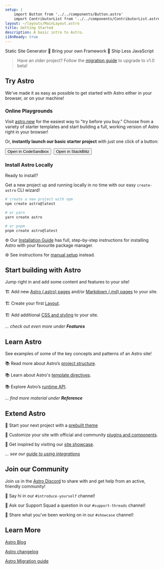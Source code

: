 ```yaml
---
setup: |
    import Button from '../../components/Button.astro'
    import ContributorList from '../../components/ContributorList.astro'
layout: ~/layouts/MainLayout.astro
title: Getting Started
description: A basic intro to Astro.
i18nReady: true
---
```

Static Site Generator  🚀  Bring your own Framework  🚀  Ship Less JavaScript


> Have an older project? Follow the [migration guide](/en/migrate/) to upgrade to v1.0 beta!


## Try Astro

We've made it as easy as possible to get started with Astro either in your browser, or on your machine!

### Online Playgrounds

Visit [astro.new](https://astro.new/) for the easiest way to "try before you buy." Choose from a variety of starter templates and start building a full, working version of Astro right in your browser!

Or, **instantly launch our basic starter project** with just one click of a button:

<div style="display: flex; flex-wrap: wrap; gap: 0.5rem;">
    <Button href="https://astro.new/basics?on=codesandbox">Open in CodeSandbox</Button>
    <Button href="https://astro.new/basics?on=stackblitz">Open in StackBlitz</Button>
</div>

### Install Astro Locally

Ready to install?

Get a new project up and running locally in no time with our easy `create-astro` CLI wizard!

```bash
# create a new project with npm
npm create astro@latest

# or yarn
yarn create astro

# or pnpm
pnpm create astro@latest
```

⚙️ Our [Installation Guide](/en/install/auto/) has full, step-by-step instructions for installing Astro with your favourite package manager.

⚙️ See instructions for [manual setup](/en/install/manual/) instead.


## Start building with Astro

Jump right in and add some content and features to your site!

🏗️ Add new [Astro (.astro) pages](/en/core-concepts/astro-pages/) and/or [Markdown (.md) pages](/en/guides/markdown-content/) to your site.

🏗️ Create your first [Layout](/en/core-concepts/layouts/).

🏗️ Add additional [CSS and styling](/en/guides/styling/) to your site.

*... check out even more under **Features***



## Learn Astro

See examples of some of the key concepts and patterns of an Astro site!

📚 Read more about Astro’s [project structure](/en/core-concepts/project-structure/).

📚 Learn about Astro's [template directives](/en/reference/directives-reference/).

📚 Explore Astro’s [runtime API](/en/reference/api-reference/).

*... find more material under **Reference***


## Extend Astro

🧰 Start your next project with a [prebuilt theme](https://astro.build/themes/)

🧰 Customize your site with official and community [plugins and components](https://astro.build/integrations/).

🧰 Get inspired by visiting our [site showcase](https://astro.build/showcase/).

*... see our [guide to using integrations](/en/guides/integrations-guide/)*



## Join our Community

Join us in the [Astro Discord](https://astro.build/chat/) to share with and get help from an active, friendly community!

💬 Say hi in our `#introduce-yourself` channel!

💬 Ask our Support Squad a question in our `#support-threads` channel!

💬 Share what you've been working on in our `#showcase` channel!


## Learn More

[Astro Blog](https://astro.build/blog/)

[Astro changelog](https://github.com/withastro/astro/blob/main/packages/astro/CHANGELOG.md)

[Astro Migration guide](/en/migrate/)